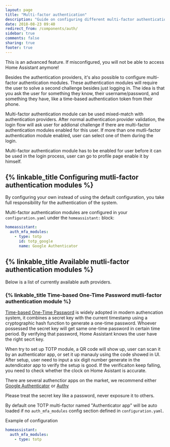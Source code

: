 ```yaml
---
layout: page
title: "Multi-factor authentication"
description: "Guide on configuring different multi-factor authentication modules."
date: 2018-08-23 09:40
redirect_from: /components/auth/
sidebar: true
comments: false
sharing: true
footer: true
---
```


<p class='note warning'>
This is an advanced feature. If misconfigured, you will not be able to access Home Assistant anymore!
</p>

Besides the authentication providers, it's also possible to configure multi-factor authentication modules. These authentication modules will require the user to solve a second challenge besides just logging in. The idea is that you ask the user for something they know, their username/password, and something they have, like a time-based authentication token from their phone.

Multi-factor authentication module can be used mixed-match with authentication providers. After normal authentication provider validation, the login flow will ask user for addional challenge if there are multi-factor authentication modules enabled for this user. If more than one mutli-factor authentication module enabled, user can select one of them during the login.

Multi-factor authentication module has to be enabled for user before it can be used in the login process, user can go to profile page enable it by himself.

## {% linkable_title Configuring mutli-factor authentication modules %}

<p class='note warning'>
By configuring your own instead of using the default configuration, you take full responsibility for the authentication of the system.
</p>

Multi-factor authentication modules are configured in your `configuration.yaml` under the `homeassistant:` block:

```yaml
homeassistant:
  auth_mfa_modules:
    - type: totp
      id: totp_google
      name: Google Authenticator
```

## {% linkable_title Available mutli-factor authentication modules %}

Below is a list of currently available auth providers.

### {% linkable_title Time-based One-Time Password mutli-factor authentication module %}

[Time-based One-Time Password](https://en.wikipedia.org/wiki/Time-based_One-time_Password_algorithm) is widely adopted in modern authencation system, it combines a secret key with the current timestamp using a cryptographic hash function to generate a one-time password. Whoever possessed the secret key will get same one-time password in certain time period. By verifying that password, Home Assistant knows the user have the right secrt key.

When try to set up TOTP module, a QR code will show up, user can scan it by an authenticator app, or set it up manauly using the code showed in UI. After setup, user need to input a six digit number generate in the autendicator app to verify the setup is good. If the verificaiton keep falling, you need to check whether the clock on Home Asistant is accurate.

There are several authenctior apps on the market, we recommend either [Google Authenticator](https://support.google.com/accounts/answer/1066447) or [Authy](https://authy.com/)

<p class='note warning'>
Please treat the secret key like a password, never exposure it to others.
</p>


By default one TOTP multi-factor named "Authenticator app" will be auto loaded if no `auth_mfa_modules` config section defined in `configuration.yaml`.

Example of configuration

```yaml
homeassistant:
  auth_mfa_modules:
    - type: totp
```
